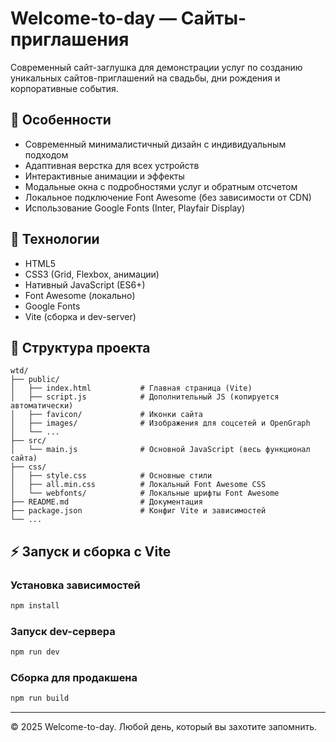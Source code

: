 # Welcome-to-day — Сайты-приглашения

Современный сайт-заглушка для демонстрации услуг по созданию уникальных сайтов-приглашений на свадьбы, дни рождения и корпоративные события.

## 🎨 Особенности

- Современный минималистичный дизайн с индивидуальным подходом
- Адаптивная верстка для всех устройств
- Интерактивные анимации и эффекты
- Модальные окна с подробностями услуг и обратным отсчетом
- Локальное подключение Font Awesome (без зависимости от CDN)
- Использование Google Fonts (Inter, Playfair Display)

## 🚀 Технологии

- HTML5
- CSS3 (Grid, Flexbox, анимации)
- Нативный JavaScript (ES6+)
- Font Awesome (локально)
- Google Fonts
- Vite (сборка и dev-server)

## 📁 Структура проекта

```
wtd/
├── public/
│   ├── index.html           # Главная страница (Vite)
│   ├── script.js            # Дополнительный JS (копируется автоматически)
│   ├── favicon/             # Иконки сайта
│   ├── images/              # Изображения для соцсетей и OpenGraph
│   └── ...
├── src/
│   └── main.js              # Основной JavaScript (весь функционал сайта)
├── css/
│   ├── style.css            # Основные стили
│   ├── all.min.css          # Локальный Font Awesome CSS
│   └── webfonts/            # Локальные шрифты Font Awesome
├── README.md                # Документация
├── package.json             # Конфиг Vite и зависимостей
└── ...
```

## ⚡️ Запуск и сборка с Vite

### Установка зависимостей
```bash
npm install
```

### Запуск dev-сервера
```bash
npm run dev
```

### Сборка для продакшена
```bash
npm run build
```

---

© 2025 Welcome-to-day. Любой день, который вы захотите запомнить. 